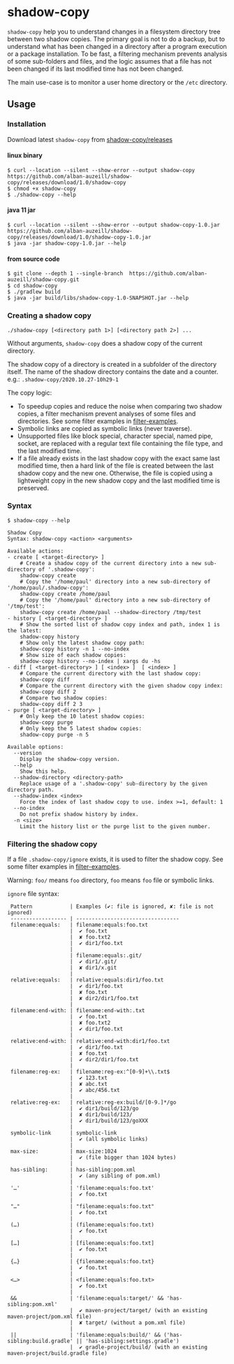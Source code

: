 # shadow-copy

`shadow-copy` help you to understand changes in a filesystem directory tree between two shadow copies.
The primary goal is not to do a backup, but to understand what has been changed in a directory after
a program execution or a package installation. To be fast, a filtering mechanism prevents analysis of
some sub-folders and files, and the logic assumes that a file has not been changed if its last modified time
has not been changed. 

The main use-case is to monitor a user home directory or the `/etc` directory.

## Usage

### Installation

Download latest `shadow-copy` from [shadow-copy/releases](https://github.com/alban-auzeill/shadow-copy/releases)

#### linux binary

```
$ curl --location --silent --show-error --output shadow-copy https://github.com/alban-auzeill/shadow-copy/releases/download/1.0/shadow-copy
$ chmod +x shadow-copy
$ ./shadow-copy --help
```

#### java 11 jar

```
$ curl --location --silent --show-error --output shadow-copy-1.0.jar https://github.com/alban-auzeill/shadow-copy/releases/download/1.0/shadow-copy-1.0.jar
$ java -jar shadow-copy-1.0.jar --help
```

#### from source code

```
$ git clone --depth 1 --single-branch  https://github.com/alban-auzeill/shadow-copy.git
$ cd shadow-copy
$ ./gradlew build
$ java -jar build/libs/shadow-copy-1.0-SNAPSHOT.jar --help
```

### Creating a shadow copy

`./shadow-copy [<directory path 1>] [<directory path 2>] ...`

Without arguments, `shadow-copy` does a shadow copy of the current directory.

The shadow copy of a directory is created in a subfolder of the directory itself.
The name of the shadow directory contains the date and a counter. 
e.g.: `.shadow-copy/2020.10.27-10h29-1`

The copy logic:

* To speedup copies and reduce the noise when comparing two shadow copies, a filter mechanism
  prevent analyses of some files and directories. See some filter examples in [filter-examples](filter-examples). 
* Symbolic links are copied as symbolic links (never traverse).
* Unsupported files like block special, character special, named pipe, socket, are replaced with
  a regular text file containing the file type, and the last modified time.
* If a file already exists in the last shadow copy with the exact same last modified time,
  then a hard link of the file is created between the last shadow copy and the new one.
  Otherwise, the file is copied using a lightweight copy in the new shadow copy and the last modified time is preserved.

### Syntax
```
$ shadow-copy --help
```
```
Shadow Copy
Syntax: shadow-copy <action> <arguments>

Available actions:
- create [ <target-directory> ]
    # Create a shadow copy of the current directory into a new sub-directory of '.shadow-copy':
    shadow-copy create
    # Copy the '/home/paul' directory into a new sub-directory of '/home/paul/.shadow-copy':
    shadow-copy create /home/paul
    # Copy the '/home/paul' directory into a new sub-directory of '/tmp/test':
    shadow-copy create /home/paul --shadow-directory /tmp/test
- history [ <target-directory> ]
    # Show the sorted list of shadow copy index and path, index 1 is the latest:
    shadow-copy history
    # Show only the latest shadow copy path:
    shadow-copy history -n 1 --no-index
    # Show size of each shadow copies:
    shadow-copy history --no-index | xargs du -hs
- diff [ <target-directory> ] [ <index> ]  [ <index> ]
    # Compare the current directory with the last shadow copy:
    shadow-copy diff
    # Compare the current directory with the given shadow copy index:
    shadow-copy diff 2
    # Compare two shadow copies:
    shadow-copy diff 2 3
- purge [ <target-directory> ]
    # Only keep the 10 latest shadow copies:
    shadow-copy purge
    # Only keep the 5 latest shadow copies:
    shadow-copy purge -n 5

Available options:
  --version
    Display the shadow-copy version.
  --help
    Show this help.
  --shadow-directory <directory-path>
    Replace usage of a '.shadow-copy' sub-directory by the given directory path.
  --shadow-index <index>
    Force the index of last shadow copy to use. index >=1, default: 1
  --no-index
    Do not prefix shadow history by index.
  -n <size>
    Limit the history list or the purge list to the given number.
```

### Filtering the shadow copy

If a file `.shadow-copy/ignore` exists, it is used to filter the shadow copy.
See some filter examples in [filter-examples](filter-examples).

Warning: `foo/` means `foo` directory, `foo` means `foo` file or symbolic links. 

`ignore` file syntax:
```
 Pattern            | Examples (✔: file is ignored, ✘: file is not ignored)
 ------------------ | ---------------------------------
 filename:equals:   | filename:equals:foo.txt
                    |  ✔ foo.txt
                    |  ✘ foo.txt2
                    |  ✔ dir1/foo.txt
                    |
                    | filename:equals:.git/
                    |  ✔ dir1/.git/
                    |  ✘ dir1/x.git
                    |
 relative:equals:   | relative:equals:dir1/foo.txt
                    |  ✔ dir1/foo.txt
                    |  ✘ foo.txt
                    |  ✘ dir2/dir1/foo.txt
                    |
 filename:end-with: | filename:end-with:.txt
                    |  ✔ foo.txt
                    |  ✘ foo.txt2
                    |  ✔ dir1/foo.txt
                    |
 relative:end-with: | relative:end-with:dir1/foo.txt
                    |  ✔ dir1/foo.txt
                    |  ✘ foo.txt
                    |  ✔ dir2/dir1/foo.txt
                    |
 filename:reg-ex:   | filename:reg-ex:^[0-9]+\\.txt$
                    |  ✔ 123.txt
                    |  ✘ abc.txt
                    |  ✔ abc/456.txt
                    |
 relative:reg-ex:   | relative:reg-ex:build/[0-9.]*/go
                    |  ✔ dir1/build/123/go
                    |  ✘ dir1/build/123/
                    |  ✔ dir1/build/123/goXXX
                    |
 symbolic-link      | symbolic-link
                    |  ✔ (all symbolic links)
                    |
 max-size:          | max-size:1024
                    |  ✔ (file bigger than 1024 bytes)
                    |
 has-sibling:       | has-sibling:pom.xml
                    |  ✔ (any sibling of pom.xml)
                    |
 '…'                | 'filename:equals:foo.txt'
                    |  ✔ foo.txt
                    |
 "…"                | "filename:equals:foo.txt"
                    |  ✔ foo.txt
                    |
 (…)                | (filename:equals:foo.txt)
                    |  ✔ foo.txt
                    |
 […]                | [filename:equals:foo.txt]
                    |  ✔ foo.txt
                    |
 {…}                | {filename:equals:foo.txt}
                    |  ✔ foo.txt
                    |
 <…>                | <filename:equals:foo.txt>
                    |  ✔ foo.txt
                    |
 &&                 | 'filename:equals:target/' && 'has-sibling:pom.xml'
                    |  ✔ maven-project/target/ (with an existing maven-project/pom.xml file)
                    |  ✘ target/ (without a pom.xml file)
                    |
 ||                 | 'filename:equals:build/' && ('has-sibling:build.gradle' || 'has-sibling:settings.gradle')
                    |  ✔ gradle-project/build/ (with an existing maven-project/build.gradle file)
```

